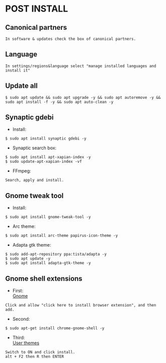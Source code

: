 # POST INSTALL

## Canonical partners
```
In software & updates check the box of canonical partners.
```
## Language
```
In settings/regions&language select "manage installed languages and install it"
```
## Update all
```
$ sudo apt update && sudo apt upgrade -y && sudo apt autoremove -y && sudo apt install -f -y && sudo apt auto-clean -y
```
## Synaptic gdebi
* Install:
```
$ sudo apt install synaptic gdebi -y
```
* Synaptic search box:
```
$ sudo apt install apt-xapian-index -y
$ sudo update-apt-xapian-index -vf
```
* FFmpeg:
```
Search, apply and install.
```
## Gnome tweak tool
* Install:
```
$ sudo apt install gnome-tweak-tool -y
```
* Arc theme:
```
$ sudo apt install arc-theme papirus-icon-theme -y
```
* Adapta gtk theme:

```
$ sudo add-apt-repository ppa:tista/adapta -y
$ sudo apt update -y
$ sudo apt install adapta-gtk-theme -y
```
## Gnome shell extensions
* First:<br>
[Gnome](https://extensions.gnome.org/)
```
Click and allow "click here to install browser extension", and then add.
```
* Second:
```
$ sudo apt-get install chrome-gnome-shell -y
```
* Third:<br>
[User themes](https://extensions.gnome.org/extension/19/user-themes/)
```
Switch to ON and click install.
alt + F2 then R then ENTER
```